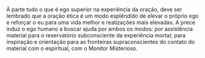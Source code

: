﻿À parte tudo o que é ego superior na experiência da oração, deve ser lembrado que a oração ética é um modo esplêndido de elevar o próprio ego e reforçar o eu para uma vida melhor e realizações mais elevadas. A prece induz o ego humano a buscar ajuda por ambos os modos: por assistência material para o reservatório subconsciente da experiência mortal; para inspiração e orientação para as fronteiras supraconscientes do contato do material com o espiritual, com o Monitor Misterioso.